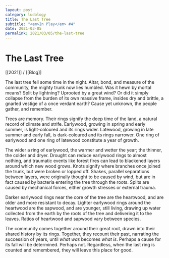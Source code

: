 ```yaml
---
layout: post
category: ludology
title: The Last Tree
subtitle: "<em>In Play</em> #4"
date: 2021-03-05
permalink: 2021/03/05/the-last-tree
---
```


# The Last Tree

[[2021]] / [[Blog]]

The last tree fell some time in the night. Altar, bond, and measure of the community, the mighty trunk now lies humbled. Was it hewn by mortal means? Split by lightning? Uprooted by a great wind? Or did it simply collapse from the burden of its own massive frame, insides dry and brittle, a gnarled vestige of a once verdant earth? Cause yet unknown, the people gather, and remember.

Trees are memory. Their rings signify the deep time of the land, a natural record of climate and strife. Earlywood, growing in spring and early summer, is light-coloured and its rings wider. Latewood, growing in late summer and early fall, is dark-coloured and its rings narrower. One ring of earlywood and one ring of latewood constitute a year of growth.

The wider a ring of earlywood, the warmer and wetter the year; the thinner, the colder and dryer. Drought can reduce earlywood rings to almost nothing, and traumatic events like forest fires can lead to blackened layers around which new wood grows. Knots signify where branches once joined the trunk, but were broken or lopped off. Shakes, parallel separations between layers, were originally thought to be caused by wind, but are in fact caused by bacteria entering the tree through the roots. Splits are caused by mechanical forces, either growth stresses or external trauma.

Darker earlywood rings near the core of the tree are the heartwood, and are older and more resistant to decay. Lighter earlywood rings around the heartwood are the sapwood, and are younger, still living, drawing up water collected from the earth by the roots of the tree and delivering it to the leaves. Ratios of heartwood and sapwood vary between species.

The community comes together around their great root, drawn into their shared history by its rings. Together, they recount their past, narrating the succession of years, until _what was_ becomes _what is_. Perhaps a cause for its fall will be determined. Perhaps not. Regardless, when the last ring is counted and remembered, they will leave this place for good.
